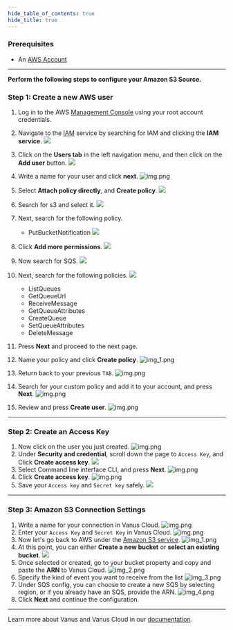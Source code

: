 ```yaml
--- 
hide_table_of_contents: true
hide_title: true
---
```


### Prerequisites

- An [AWS Account](https://aws.amazon.com)

---

**Perform the following steps to configure your Amazon S3 Source.**

### Step 1: Create a new AWS user

1. Log in to the AWS [Management Console](https://aws.amazon.com) using your root account credentials.
2.   Navigate to the [IAM](https://console.aws.amazon.com/iam/) service by searching for IAM and clicking the **IAM service**.
![](images/1.png)
3. Click on the **Users tab** in the left navigation menu, and then click on the **Add user** button.
   ![](images/2.png)
4. Write a name for your user and click **next**.
   ![img.png](images/3.png)
5. Select **Attach policy directly**, and **Create policy**.
   ![](images/4.png)
6. Search for s3 and select it.
![](images/5.png)   
7. Next, search for the following policy. 
   - PutBucketNotification
   ![](images/6.png)
8. Click **Add more permissions**.
![](images/7.png)
9. Now search for SQS.
![](images/8.png)
10. Next, search for the following policies.
![](images/9.png)
    - ListQueues
    - GetQueueUrl
    - ReceiveMessage
    - GetQueueAttributes
    - CreateQueue
    - SetQueueAttributes
    - DeleteMessage
11. Press **Next** and proceed to the next page.

12. Name your policy and click **Create policy**. 
   ![img_1.png](images/10.png)
13. Return back to your previous `TAB`.
    ![img.png](images/11.png)
14. Search for your custom policy and add it to your account, and press **Next**.
    ![img.png](images/12.png)
15. Review and press **Create user**.
    ![img.png](images/13.png)

---

### Step 2: Create an Access Key

1. Now click on the user you just created.
   ![img.png](images/14.png)
2. Under **Security and credential**, scroll down the page to `Access Key`, and Click **Create access key**.
   ![](images/15.png)
3. Select Command line interface CLI, and press **Next**.
   ![img.png](images/16.png)
4. Click **Create access key**.
   ![img.png](images/17.png)
5. Save your `Access key` and `Secret key` safely.
   ![](images/18.png)

---

### Step 3: Amazon S3 Connection Settings

1. Write a name for your connection in Vanus Cloud.
   ![img.png](images/19.png)
2. Enter your `Access Key` and `Secret Key` in Vanus Cloud.
   ![img.png](images/20.png)
3. Now let's go back to AWS under the [Amazon S3 service](https://s3.console.aws.amazon.com/s3/buckets).
   ![img_1.png](images/21.png)
4. At this point, you can either **Create a new bucket** or **select an existing bucket**.
![](images/22.png)
5. Once selected or created, go to your bucket property and copy and paste the **ARN** to Vanus Cloud.
   ![img_2.png](images/23.png)
6. Specify the kind of event you want to receive from the list
   ![img_3.png](images/24.png)
7. Under SQS config, you can choose to create a new SQS by selecting region, or if you already have an SQS, provide the ARN.
   ![img_4.png](images/25.png)
8. Click **Next** and continue the configuration.

---

Learn more about Vanus and Vanus Cloud in our [documentation](https://docs.vanus.ai).
